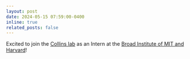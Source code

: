 ```yaml
---
layout: post
date: 2024-05-15 07:59:00-0400
inline: true
related_posts: false
---
```


Excited to join the [Collins lab](https://www.collinslab.mit.edu/) as an Intern at the [Broad Institute of MIT and Harvard](https://www.broadinstitute.org/)!  